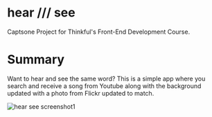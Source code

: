 # hear /// see

Captsone Project for Thinkful's Front-End Development Course.

# Summary
Want to hear and see the same word? 
This is a simple app where you search and receive a song from Youtube along with the background updated with a photo from Flickr updated to match. 


![hear see screenshot1](hear_see_app/images/hear_see1.png)
